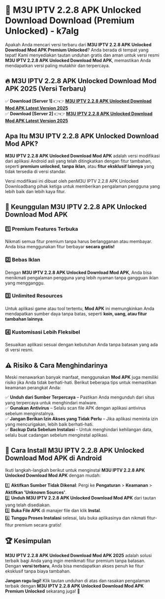 # 🎯 M3U IPTV 2.2.8 APK Unlocked Download  Download (Premium Unlocked) -  k7alg

Apakah Anda mencari versi terbaru dari **M3U IPTV 2.2.8 APK Unlocked Download Mod APK Premium Unlocked**? Anda berada di tempat yang tepat! Kami menyediakan tautan unduhan gratis dan aman untuk versi resmi **M3U IPTV 2.2.8 APK Unlocked Download Mod APK**, memastikan Anda mendapatkan versi paling mutakhir dan terpercaya.

## 🔥 M3U IPTV 2.2.8 APK Unlocked Download Mod APK 2025 (Versi Terbaru)

✅ **Download [Server 1]** 👉👉 [**M3U IPTV 2.2.8 APK Unlocked Download Mod APK Latest Version 2025**](https://momento.my/?title=M3U_IPTV_2.2.8_APK_Unlocked_Download)  
✅ **Download [Server 2]** 👉👉 [**M3U IPTV 2.2.8 APK Unlocked Download Mod APK Latest Version 2025**](https://momento.my/?title=M3U_IPTV_2.2.8_APK_Unlocked_Download)  

## Apa Itu M3U IPTV 2.2.8 APK Unlocked Download Mod APK?

**M3U IPTV 2.2.8 APK Unlocked Download Mod APK** adalah versi modifikasi dari aplikasi Android asli yang telah ditingkatkan dengan fitur tambahan, seperti **premium unlocked**, **tanpa iklan**, atau **fitur eksklusif lainnya** yang tidak tersedia di versi standar.

Versi modifikasi ini dibuat oleh penM3U IPTV 2.2.8 APK Unlocked Downloadbang pihak ketiga untuk memberikan pengalaman pengguna yang lebih baik dan lebih kaya fitur.

## 🎯 Keunggulan M3U IPTV 2.2.8 APK Unlocked Download Mod APK

### 1️⃣ Premium Features Terbuka
Nikmati semua fitur premium tanpa harus berlangganan atau membayar. Anda bisa menggunakan fitur berbayar **secara gratis!**

### 2️⃣ Bebas Iklan
Dengan **M3U IPTV 2.2.8 APK Unlocked Download Mod APK**, Anda bisa menikmati pengalaman pengguna yang lebih nyaman tanpa gangguan iklan yang mengganggu.

### 3️⃣ Unlimited Resources
Untuk aplikasi game atau tool tertentu, **Mod APK** ini memungkinkan Anda mendapatkan sumber daya tanpa batas, seperti **koin, uang, atau fitur tambahan lainnya**.

### 4️⃣ Kustomisasi Lebih Fleksibel
Sesuaikan aplikasi sesuai dengan kebutuhan Anda tanpa batasan yang ada di versi resmi.

## ⚠️ Risiko & Cara Menghindarinya

Meski menawarkan banyak manfaat, menggunakan **Mod APK** juga memiliki risiko jika Anda tidak berhati-hati. Berikut beberapa tips untuk memastikan keamanan perangkat Anda:

✅ **Unduh dari Sumber Terpercaya** – Pastikan Anda mengunduh dari situs yang terpercaya untuk menghindari malware.  
✅ **Gunakan Antivirus** – Selalu scan file APK dengan aplikasi antivirus sebelum menginstalnya.  
✅ **Jangan Berikan Izin Akses yang Tidak Perlu** – Jika aplikasi meminta izin yang mencurigakan, lebih baik berhati-hati.  
✅ **Backup Data Sebelum Instalasi** – Untuk menghindari kehilangan data, selalu buat cadangan sebelum menginstal aplikasi.

## 📌 Cara Install M3U IPTV 2.2.8 APK Unlocked Download Mod APK di Android

Ikuti langkah-langkah berikut untuk menginstal **M3U IPTV 2.2.8 APK Unlocked Download Mod APK** dengan mudah:

1️⃣ **Aktifkan Sumber Tidak Dikenal**: Pergi ke **Pengaturan** > **Keamanan** > **Aktifkan 'Unknown Sources'**.  
2️⃣ **Unduh M3U IPTV 2.2.8 APK Unlocked Download Mod APK** dari tautan yang telah disediakan.  
3️⃣ **Buka File APK** di manajer file dan klik **Instal**.  
4️⃣ **Tunggu Proses Instalasi** selesai, lalu buka aplikasinya dan nikmati fitur-fitur premium secara gratis!

## 🏆 Kesimpulan

**M3U IPTV 2.2.8 APK Unlocked Download Mod APK 2025** adalah solusi terbaik bagi Anda yang ingin menikmati fitur premium tanpa batasan. Dengan **versi terbaru**, Anda bisa mendapatkan akses penuh ke fitur eksklusif tanpa biaya tambahan.

**Jangan ragu lagi!** Klik tautan unduhan di atas dan rasakan pengalaman terbaik dengan **M3U IPTV 2.2.8 APK Unlocked Download Mod APK Premium Unlocked** sekarang juga! 🚀

